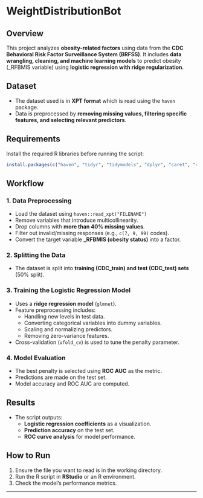 # WeightDistributionBot

## **Overview**
This project analyzes **obesity-related factors** using data from the **CDC Behavioral Risk Factor Surveillance System (BRFSS)**. It includes **data wrangling, cleaning, and machine learning models** to predict obesity (_RFBMIS variable) using **logistic regression with ridge regularization**.

## **Dataset**
- The dataset used is in **XPT format** which is read using the `haven` package.
- Data is preprocessed by **removing missing values, filtering specific features, and selecting relevant predictors**.

## **Requirements**
Install the required R libraries before running the script:
```r
install.packages(c("haven", "tidyr", "tidymodels", "dplyr", "caret", "vip"))
```

## **Workflow**
### **1. Data Preprocessing**
- Load the dataset using `haven::read_xpt("FILENAME")`
- Remove variables that introduce multicollinearity.
- Drop columns with **more than 40% missing values**.
- Filter out invalid/missing responses (e.g., `c(7, 9, 99)` codes).
- Convert the target variable **_RFBMIS (obesity status)** into a factor.

### **2. Splitting the Data**
- The dataset is split into **training (CDC_train) and test (CDC_test) sets** (50% split).

### **3. Training the Logistic Regression Model**
- Uses a **ridge regression model** (`glmnet`).
- Feature preprocessing includes:
  - Handling new levels in test data.
  - Converting categorical variables into dummy variables.
  - Scaling and normalizing predictors.
  - Removing zero-variance features.
- Cross-validation (`vfold_cv`) is used to tune the penalty parameter.

### **4. Model Evaluation**
- The best penalty is selected using **ROC AUC** as the metric.
- Predictions are made on the test set.
- Model accuracy and ROC AUC are computed.

## **Results**
- The script outputs:
  - **Logistic regression coefficients** as a visualization.
  - **Prediction accuracy** on the test set.
  - **ROC curve analysis** for model performance.

## **How to Run**
1. Ensure the file you want to read is in the working directory.
2. Run the R script in **RStudio** or an R environment.
3. Check the model’s performance metrics.

---
